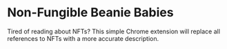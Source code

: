 # Non-Fungible Beanie Babies

Tired of reading about NFTs? This simple Chrome extension will
replace all references to NFTs with a more accurate description.
